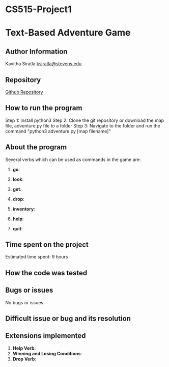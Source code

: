 # CS515-Project1

# Text-Based Adventure Game

## Author Information
Kavitha Siratla
ksiratla@stevens.edu

## Repository
[Github Repository](https://github.com/kavitha-siratla/CS515-Project1/)

## How to run the program
Step 1: Install python3
Step 2: Clone the git repository or download the map file, adventure.py file to a folder
Step 3: Navigate to the folder and run the command "python3 adventure.py [map filename]"


## About the program
Several verbs which can be used as commands in the game are:

1. **go**: 

2. **look**: 

3. **get**: 

4. **drop**: 

5. **inventory**: 

6. **help**: 

7. **quit**: 

## Time spent on the project
Estimated time spent: 9 hours

## How the code was tested


## Bugs or issues
No bugs or issues

## Difficult issue or bug and its resolution


## Extensions implemented
1. **Help Verb**: 
2. **Winning and Losing Conditions**: 
3. **Drop Verb**: 
